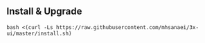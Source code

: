 
## Install & Upgrade

```
bash <(curl -Ls https://raw.githubusercontent.com/mhsanaei/3x-ui/master/install.sh)
```